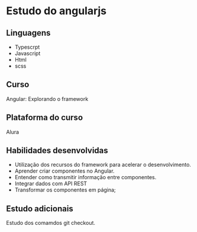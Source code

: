 # Estudo do angularjs

## Linguagens

- Typescrpt
- Javascript
- Html
- scss

## Curso

Angular: Explorando o framework

## Plataforma do curso

Alura

## Habilidades desenvolvidas

- Utilização dos recursos do framework para acelerar o desenvolvimento.
- Aprender criar componentes no Angular.
- Entender como transmitir informação entre componentes.
- Integrar dados com API REST
- Transformar os componentes em página;

## Estudo adicionais

Estudo dos comamdos git checkout.

